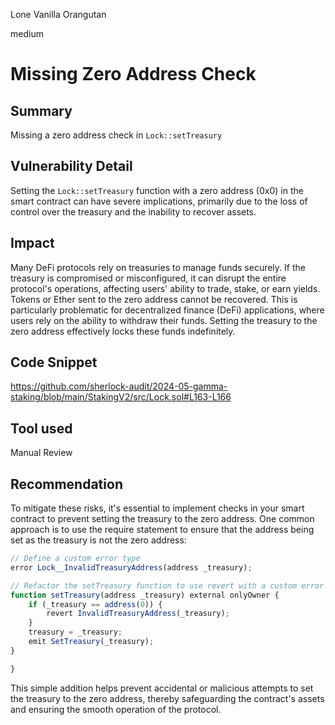 Lone Vanilla Orangutan

medium

# Missing Zero Address Check

## Summary
Missing a zero address check in `Lock::setTreasury`

## Vulnerability Detail
Setting the `Lock::setTreasury` function with a zero address (0x0) in the smart contract can have severe implications, primarily due to the loss of control over the treasury and the inability to recover assets.

## Impact
Many DeFi protocols rely on treasuries to manage funds securely. If the treasury is compromised or misconfigured, it can disrupt the entire protocol's operations, affecting users' ability to trade, stake, or earn yields. Tokens or Ether sent to the zero address cannot be recovered. This is particularly problematic for decentralized finance (DeFi) applications, where users rely on the ability to withdraw their funds. Setting the treasury to the zero address effectively locks these funds indefinitely.

## Code Snippet
https://github.com/sherlock-audit/2024-05-gamma-staking/blob/main/StakingV2/src/Lock.sol#L163-L166

## Tool used
Manual Review

## Recommendation
To mitigate these risks, it's essential to implement checks in your smart contract to prevent setting the treasury to the zero address. One common approach is to use the require statement to ensure that the address being set as the treasury is not the zero address:

```javascript
// Define a custom error type
error Lock__InvalidTreasuryAddress(address _treasury);

// Refactor the setTreasury function to use revert with a custom error for gas efficiency purposes
function setTreasury(address _treasury) external onlyOwner {
    if (_treasury == address(0)) {
        revert InvalidTreasuryAddress(_treasury);
    }
    treasury = _treasury;
    emit SetTreasury(_treasury);
}

}
```

This simple addition helps prevent accidental or malicious attempts to set the treasury to the zero address, thereby safeguarding the contract's assets and ensuring the smooth operation of the protocol.